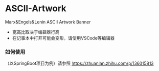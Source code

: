 # ASCII-Artwork
Marx&amp;Engels&amp;Lenin ASCII Artwork Banner

* 宽高比取决于编辑器行高
* 在记事本中打开可能会变形，请使用VSCode等编辑器

### 如何使用
（以SpringBoot项目为例）请参照 https://zhuanlan.zhihu.com/p/136015813
